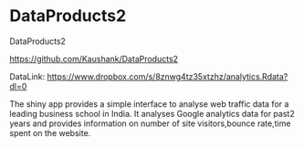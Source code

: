 # DataProducts2
DataProducts2

https://github.com/Kaushank/DataProducts2

DataLink:
https://www.dropbox.com/s/8znwg4tz35xtzhz/analytics.Rdata?dl=0

The shiny app provides a simple interface to analyse  web traffic data for a leading business school in India. It analyses Google analytics data for past2 years and provides information on number of site visitors,bounce rate,time spent on the website.

